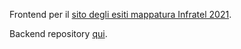 Frontend per il [sito degli esiti mappatura Infratel 2021](https://theedoran.github.io/mappatura2021/).

Backend repository [qui](https://github.com/theedoran/mappatura2021-backend).
